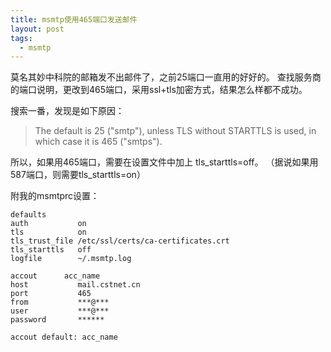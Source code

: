 ```yaml
---
title: msmtp使用465端口发送邮件
layout: post
tags:
  - msmtp
---
```



莫名其妙中科院的邮箱发不出邮件了，之前25端口一直用的好好的。
查找服务商的端口说明，更改到465端口，采用ssl+tls加密方式，结果怎么样都不成功。

搜索一番，发现是如下原因：

> The default is 25 ("smtp"), unless TLS without STARTTLS is used, in which case it is 465 ("smtps").

所以，如果用465端口，需要在设置文件中加上 tls_starttls=off。
（据说如果用 587端口，则需要tls_starttls=on）

附我的msmtprc设置：

```
defaults
auth           on
tls            on
tls_trust_file /etc/ssl/certs/ca-certificates.crt
tls_starttls   off
logfile        ~/.msmtp.log

accout		acc_name
host           mail.cstnet.cn
port           465
from           ***@***
user           ***@***
password       ******

accout default: acc_name

```

